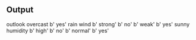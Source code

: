  ## Output
 
 outlook
      overcast
          b' yes'
      rain
          wind
            b' strong'
                 b' no'
            b' weak'
                 b' yes'
      sunny
          humidity
            b' high'
                 b' no'
            b' normal'
                 b' yes'